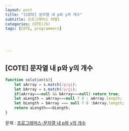 ```yaml
---
layout: post
title: "[COTE] 문자열 내 p와 y의 개수"
subtitle: 프로그래머스 레벨1
categories: COTE(JS)
tags: [COTE, programmers]




---
```




## [COTE] 문자열 내 p와 y의 개수

```javascript
function solution(s){
    let aArray = s.match(/p/gi);
    let bArray = s.match(/y/gi);
    if(aArray===null && bArray===null) return true;
    let aLength = aArray===null ? 0 : aArray.length;
    let bLength = bArray === null ? 0 :bArray.length;
    return aLength===bLength;
}
```

문제 : [프로그래머스-문자열 내 p와 y의 개수](https://programmers.co.kr/learn/courses/30/lessons/12916)